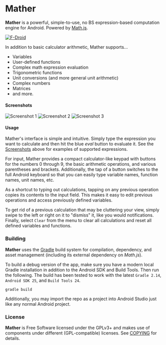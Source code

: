 # Mather


**Mather** is a powerful, simple-to-use, no BS expression-based computation engine for Android. Powered by [Math.js](https://mathjs.org/). 

[![F-Droid](https://f-droid.org/wiki/images/0/06/F-Droid-button_get-it-on.png)](https://f-droid.org/repository/browse/?fdid=org.icasdri.mather)

In addition to basic calculator arithmetic, Mather supports...

* Variables
* User-defined functions
* Complex math expression evaluation
* Trigonometric functions
* Unit conversions (and more general unit arithmetic)
* Complex numbers
* Matrices
* and more. 

#### Screenshots
![Screenshot 1](https://cloud.githubusercontent.com/assets/9786418/17631585/b69e4c9c-6092-11e6-9124-c509b97e035b.png) ![Screenshot 2](https://cloud.githubusercontent.com/assets/9786418/17631589/b85cc66c-6092-11e6-8adf-0a6e84aa6c5e.png) ![Screenshot 3](https://cloud.githubusercontent.com/assets/9786418/17631592/b9f1fcae-6092-11e6-9965-c24d72b84b6a.png)

#### Usage

Mather's interface is simple and intuitive. Simply type the expression you want to calculate and then hit the blue *eval* button to evaluate it. See the [Screenshots](#Screenshots) above for examples of supported expressions.

For input, Mather provides a compact calculator-like keypad with buttons for the numbers 0 through 9, the basic arithmetic operations, and various parentheses and brackets. Additionally, the tap of a button switches to the full Android keyboard so that you can easily type variable names, function names, unit names, etc.

As a shortcut to typing out calculations, tapping on any previous operation copies its contents to the input field. This makes it easy to edit previous operations and access previously defined variables.

To get rid of a previous calculation that may be cluttering your view, simply swipe to the left or right on it to "dismiss" it, like you would notifications. Finally, select `Clear` from the menu to clear all calculations and reset all defined variables and functions.


### Building

**Mather** uses the [Gradle](https://gradle.org) build system for compilation, dependency, and asset management (including its external dependency on *Math.js*). 

To build a debug version of the app, make sure you have a modern local Gradle installation in addition to the Android SDK and Build Tools. Then run the following.  The build has been tested to work with the latest `Gradle 2.14`, `Android SDK 25`, and `Build Tools 24`.

```
gradle build
```

Additionally, you may import the repo as a project into Android Studio just like any normal Android project.

### License

**Mather** is Free Software licensed under the GPLv3+ and makes use of components under different (GPL-compatible) licenses. See [COPYING](https://github.com/icasdri/Mather/blob/master/COPYING) for details.
